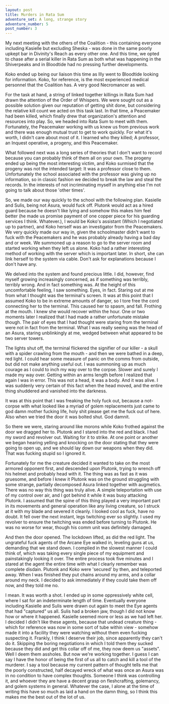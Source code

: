 ```yaml
---
layout: post
title: Murders in Rata Sum
adventure_set: A long, strange story
adventure_number: 5
post_number: 3
---
```


My next meeting with the others of the Coalition - this containing everyone including Kasielle but excluding Sheska - was done in the same poorly upkept bar in Divinity's Reach as every other one. And this time, we opted to chase after a serial killer in Rata Sum as both what was happening in the Shiverpeaks and in Bloodtide had no pressing further developments.
 
Koko ended up being our liaison this time as Illy went to Bloodtide looking for information. Koko, for reference, is the most experienced medical personnel that the Coalition has. A very good Necromancer as well.
 
For the task at hand, a string of linked together killings in Rata Sum had drawn the attention of the Order of Whispers. We were sought out as a possible solution given our reputation of getting shit done, but considering the relative kill count we acted on this task last. In that time, a Peacemaker had been killed, which finally drew that organization's attention and resources into play. So, we headed into Rata Sum to meet with them. Fortunately, the Peacemaker working with us knew us from previous work and there was enough mutual trust to get to work quickly. For what it's worth, I didn't care about most of it. I learned who they killed; A professor, an Inquest operative, a progeny, and this Peacemaker.
 
What followed next was a long series of theories that I don't want to record because you can probably think of them all on your own. The progeny ended up being the most interesting victim, and Koko surmised that the progeny was not the intended target: It was a professor close to them. Unfortunately the school associated with the professor was giving up no information, so in classic fashion we decided to break the law and steal the records. In the interests of not incriminating myself in anything else I'm not going to talk about those 'other times'.
 
So, we made our way quickly to the school with the following plan. Kasielle and Sulis, being not Asura, would fuck off. Plutonk would act as a hired guard because he doesn't like lying and somehow this makes him feel better (he made us promise payment of one copper piece for his guarding services I think. Whatever.), I would be Koko's assistant (Which I negotiated up to partner), and Koko herself was an investigator from the Peacemakers. We very quickly made our way in, given the schoolmaster didn't want to fuck with the Peacemakers and he was probably already having a bad day and or week. We summoned up a reason to go to the server room and started working when they left us alone. Koko had a rather interesting method of working with the server which is important later. In short, she can link herself to the system via cable. Don't ask for explanations because I don't have any.
 
We delved into the system and found precious little. I did, however, find myself growing increasingly concerned, as if something was terribly, terribly wrong. And in fact something was. At the height of this uncomfortable feeling, I saw something. Eyes, in fact. Staring out at me from what I thought was the terminal's screen. It was at this point that I assumed Koko to be in extreme amounts of danger, so I tore free the cord connecting her to the terminal. This caused her to spasm, and fall. Frothing at the mouth. I knew she would recover within the hour. One or two moments later I realized that I had made a rather unfortunate mistake though. The pair of eyes that I had thought were staring from the terminal were not in fact from the terminal. What I was really seeing was the head of an Asura, staring unblinkingly at me, wedged between what appeared to be two server towers.
 
The lights shut off, the terminal flickered the signifier of our killer - a skull with a spider crawling from the mouth - and then we were bathed in a deep, red light. I could hear some measure of panic on the comms from outside, but did not make anything useful out. I was summoning up as much courage as I could to inch my way over to the corpse. Slower and surely I made my way over. Getting within an arms length before I realized that again I was in error. This was not a head, it was a body. And it was alive. I was suddenly very certain of this fact when the head moved, and the entire thing shuddered and vanished into the darkness.
 
It was at this point that I was freaking the holy fuck out, because a not-corpse with what looked like a myriad of golem replacements just came to god damn mother fucking life, holy shit please get me the fuck out of here. Also when we tried the door it was bolted shut. God damnit.
 
So there we were, staring around like morons while Koko frothed against the door we dragged her to. Plutonk and I stared into the red and black. I had my sword and revolver out. Waiting for it to strike. At one point or another we began hearing yelling and knocking on the door stating that they were going to open up, and we should lay down our weapons when they did. That was fucking stupid so I ignored it.
 
Fortunately for me the creature decided it wanted to take on the most armored opponent first, and descended upon Plutonk, trying to wrench off his helmet and probably head with it. The thing was as fast as it was gruesome, and before I knew it Plutonk was on the ground struggling with some strange, partially decomposed Asura linked together with augmetics. There was no way this thing was truly alive. A simple teleportation with use of my control over air, and I got behind it while it was busy attacking Plutonk. I assumed that the spine of this thing played a very important part in its movements and general operation like any living creature, so I struck at it with my blade and severed it cleanly. I looked cool as fuck, have no doubt. It fell over the next instant, legs twitching ever so slightly. I used my revolver to ensure the twitching was ended before turning to Plutonk. He was no worse for wear, though his comm unit was definitely damaged.
 
And then the door opened. The lockdown lifted, as did the red light. The ungrateful fuck agents of the Arcane Eye walked in, leveling guns at us, demanding that we stand down. I complied in the slowest manner I could think of, which was taking every single piece of my equipment and painstakingly looking it over. The entire process took five minutes and I stared at the agent the entire time with what I clearly remember was complete disdain. Plutonk and Koko were 'secured' by then, and teleported away. When I was finished they put chains around my arms, and a collar around my neck. I decided to ask immediately if they could take them off now, and they told me no.
 
I mean. It was worth a shot. I ended up in some oppressively white cell, where I sat for an indeterminate length of time. Eventually everyone including Kasielle and Sulis were drawn out again to meet the Eye agents that had "captured" us all. Sulis had a broken jaw, though I did not know how or where it happened. Kasielle seemed more or less as we had left her. I decided I didn't like these agents, because that undead creature thing - which for reference was now in some sort of tube within view - somehow made it into a facility they were watching without them even fucking suspecting it. Frankly, I think I deserve their job, since apparently they can't do it. Skipping the boring negotiations in which I told them they sucked because they did and get this collar off of me, they now deem us "assets". Well I deem them assholes. But now we're working together. I guess I can say I have the honor of being the first of us all to catch and kill a tool of the murderer. I say a tool because my current pattern of thought tells me that the poorly constructed, half decayed wreck of what was once an Asura was in no condition to have complex thoughts. Someone I think was controlling it, and whoever they are have a decent grasp on fleshcrafting, golemancy, and golem systems in general. Whatever the case, I alone at the time of writing this have so much as laid a hand on the damn thing, so I think this makes me the best out of the lot of us.
